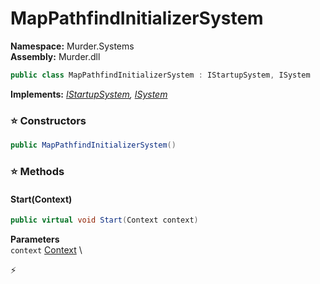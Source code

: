 # MapPathfindInitializerSystem

**Namespace:** Murder.Systems \
**Assembly:** Murder.dll

```csharp
public class MapPathfindInitializerSystem : IStartupSystem, ISystem
```

**Implements:** _[IStartupSystem](../../Bang/Systems/IStartupSystem.html), [ISystem](../../Bang/Systems/ISystem.html)_

### ⭐ Constructors
```csharp
public MapPathfindInitializerSystem()
```

### ⭐ Methods
#### Start(Context)
```csharp
public virtual void Start(Context context)
```

**Parameters** \
`context` [Context](../../Bang/Contexts/Context.html) \



⚡